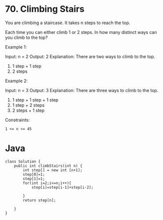 # 70. Climbing Stairs

You are climbing a staircase. It takes n steps to reach the top.

Each time you can either climb 1 or 2 steps. In how many distinct ways can you climb to the top?

 

Example 1:

Input: n = 2
Output: 2
Explanation: There are two ways to climb to the top.
1. 1 step + 1 step
2. 2 steps

Example 2:

Input: n = 3
Output: 3
Explanation: There are three ways to climb to the top.
1. 1 step + 1 step + 1 step
2. 1 step + 2 steps
3. 2 steps + 1 step

 

Constraints:

    1 <= n <= 45

# Java
```
class Solution {
    public int climbStairs(int n) {
        int step[] = new int [n+1];
        step[0]=1;
        step[1]=1;
        for(int i=2;i<=n;i++){
            step[i]=step[i-1]+step[i-2];

        }
        return step[n];
        
    }
}
```
